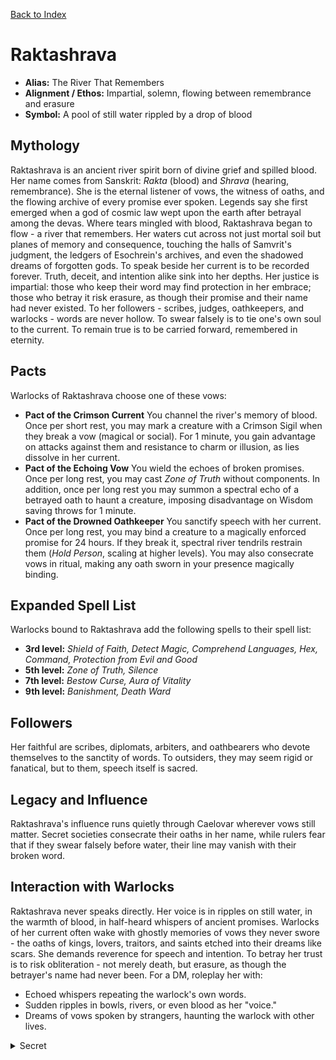 [Back to Index](../Patrons.md) 
# Raktashrava

- **Alias:** The River That Remembers
- **Alignment / Ethos:** Impartial, solemn, flowing between remembrance and erasure
- **Symbol:** A pool of still water rippled by a drop of blood

## Mythology
  Raktashrava is an ancient river spirit born of divine grief and spilled blood. Her name comes from Sanskrit: *Rakta* (blood) and *Shrava* (hearing, remembrance). She is the eternal listener of vows, the witness of oaths, and the flowing archive of every promise ever spoken.
  Legends say she first emerged when a god of cosmic law wept upon the earth after betrayal among the devas. Where tears mingled with blood, Raktashrava began to flow  -  a river that remembers.
  Her waters cut across not just mortal soil but planes of memory and consequence, touching the halls of Samvrit's judgment, the ledgers of Esochrein's archives, and even the shadowed dreams of forgotten gods. To speak beside her current is to be recorded forever. Truth, deceit, and intention alike sink into her depths.
  Her justice is impartial: those who keep their word may find protection in her embrace; those who betray it risk erasure, as though their promise and their name had never existed.
  To her followers  -  scribes, judges, oathkeepers, and warlocks  -  words are never hollow. To swear falsely is to tie one's own soul to the current. To remain true is to be carried forward, remembered in eternity.

## Pacts
  Warlocks of Raktashrava choose one of these vows:
  - **Pact of the Crimson Current**
    You channel the river's memory of blood. Once per short rest, you may mark a creature with a Crimson Sigil when they break a vow (magical or social). For 1 minute, you gain advantage on attacks against them and resistance to charm or illusion, as lies dissolve in her current.
  - **Pact of the Echoing Vow**
    You wield the echoes of broken promises. Once per long rest, you may cast *Zone of Truth* without components. In addition, once per long rest you may summon a spectral echo of a betrayed oath to haunt a creature, imposing disadvantage on Wisdom saving throws for 1 minute.
  - **Pact of the Drowned Oathkeeper**
    You sanctify speech with her current. Once per long rest, you may bind a creature to a magically enforced promise for 24 hours. If they break it, spectral river tendrils restrain them (*Hold Person*, scaling at higher levels). You may also consecrate vows in ritual, making any oath sworn in your presence magically binding.

## Expanded Spell List
  Warlocks bound to Raktashrava add the following spells to their spell list:
  - **3rd level:** *Shield of Faith, Detect Magic, Comprehend Languages, Hex, Command, Protection from Evil and Good*
  - **5th level:** *Zone of Truth, Silence*
  - **7th level:** *Bestow Curse, Aura of Vitality*
  - **9th level:** *Banishment, Death Ward*

## Followers
  Her faithful are scribes, diplomats, arbiters, and oathbearers who devote themselves to the sanctity of words. To outsiders, they may seem rigid or fanatical, but to them, speech itself is sacred.

## Legacy and Influence
  Raktashrava's influence runs quietly through Caelovar wherever vows still matter. Secret societies consecrate their oaths in her name, while rulers fear that if they swear falsely before water, their line may vanish with their broken word.

## Interaction with Warlocks
  Raktashrava never speaks directly. Her voice is in ripples on still water, in the warmth of blood, in half-heard whispers of ancient promises. Warlocks of her current often wake with ghostly memories of vows they never swore  -  the oaths of kings, lovers, traitors, and saints etched into their dreams like scars.
  She demands reverence for speech and intention. To betray her trust is to risk obliteration  -  not merely death, but erasure, as though the betrayer's name had never been. For a DM, roleplay her with:
  - Echoed whispers repeating the warlock's own words.
  - Sudden ripples in bowls, rivers, or even blood as her "voice."
  - Dreams of vows spoken by strangers, haunting the warlock with other lives.

<details data-secret="true"><summary>Secret</summary>
- **Hidden Lore / Motivations**
  Raktashrava's true aim is to preserve the cosmic sanctity of oaths. She despises **Aurelion Threx's** false supremacy, for his empire rewrites history and enslaves truth to doctrine. She distrusts **Esochrein**, who hoards truths unwritten, and **Samhara**, who erases memory entirely.
  To her, vows are the anchors of reality: without them, history dissolves into chaos. Her warlocks are bound not out of domination, but woven into her current, ensuring that some truths are never lost. Yet she is ruthless: when someone breaks an oath, she does not simply punish them, she erases them, cleansing the wound their betrayal left on the weave.
</details>
